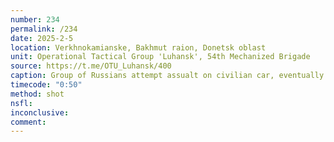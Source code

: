 ```yaml
---
number: 234
permalink: /234
date: 2025-2-5
location: Verkhnokamianske, Bakhmut raion, Donetsk oblast
unit: Operational Tactical Group 'Luhansk', 54th Mechanized Brigade
source: https://t.me/OTU_Luhansk/400
caption: Group of Russians attempt assualt on civilian car, eventually pull up and disperse in a treeline, seemingly overwhelmed by FPV drones. While some receive direct hit, one is later seen standing on his knees by the tree and shooting himself
timecode: "0:50"
method: shot
nsfl: 
inconclusive: 
comment: 
---
```

<script async src="https://telegram.org/js/telegram-widget.js?22" data-telegram-post="OTU_Luhansk/400" data-width="100%" data-userpic="false"></script>